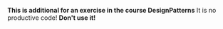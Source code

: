 **This is additional for an exercise in the course DesignPatterns**
It is no productive code!
**Don't use it!**